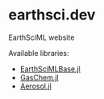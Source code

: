 # earthsci.dev
EarthSciML website

Available libraries:
* [EarthSciMLBase.jl](https://base.earthsci.dev)
* [GasChem.jl](https://gaschem.earthsci.dev)
* [Aerosol.jl](https://aerosol.earthsci.dev)

